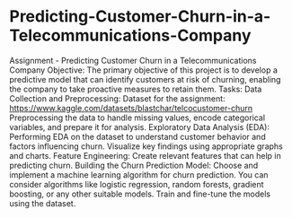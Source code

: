 # Predicting-Customer-Churn-in-a-Telecommunications-Company
Assignment - Predicting Customer Churn in a Telecommunications Company
Objective:
The primary objective of this project is to develop a predictive model that can identify
customers at risk of churning, enabling the company to take proactive measures to retain
them.
Tasks:
Data Collection and Preprocessing:
Dataset for the assignment: https://www.kaggle.com/datasets/blastchar/telcocustomer-churn
Preprocessing the data to handle missing values, encode categorical variables, and prepare it for
analysis.
Exploratory Data Analysis (EDA):
Performing EDA on the dataset to understand customer behavior and factors influencing churn.
Visualize key findings using appropriate graphs and charts.
Feature Engineering:
Create relevant features that can help in predicting churn.
Building the Churn Prediction Model:
Choose and implement a machine learning algorithm for churn prediction. You can consider
algorithms like logistic regression, random forests, gradient boosting, or any other suitable
models. Train and fine-tune the models using the dataset.
